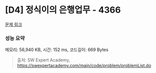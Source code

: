 # [D4] 정식이의 은행업무 - 4366 

[문제 링크](https://swexpertacademy.com/main/code/problem/problemDetail.do?contestProbId=AWMeRLz6kC0DFAXd) 

### 성능 요약

메모리: 56,940 KB, 시간: 152 ms, 코드길이: 669 Bytes



> 출처: SW Expert Academy, https://swexpertacademy.com/main/code/problem/problemList.do